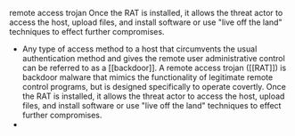 remote access trojan
Once the RAT is installed, it allows the threat actor to access the host, upload files, and install software or use "live off the land" techniques to effect further compromises. 

- Any type of access method to a host that circumvents the usual authentication method and gives the remote user administrative control can be referred to as a [[backdoor]]. A remote access trojan ([[RAT]]) is backdoor malware that mimics the functionality of legitimate remote control programs, but is designed specifically to operate covertly. Once the RAT is installed, it allows the threat actor to access the host, upload files, and install software or use "live off the land" techniques to effect further compromises. 
- 